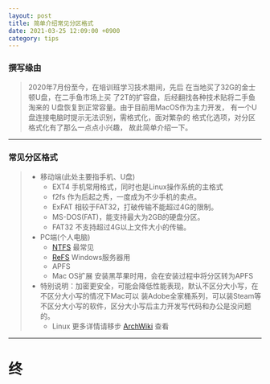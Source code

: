 ```yaml
---
layout: post
title: 简单介绍常见分区格式
date: 2021-03-25 12:09:00 +0900
category: tips
---
```

### 撰写缘由
> 2020年7月份至今，在培训班学习技术期间，先后
> 在当地买了32G的金士顿U盘，在二手鱼市场上买
> 了2T的扩容盘，后经翻找各种技术贴将二手鱼淘来的
> U盘恢复到正常容量。由于目前用MacOS作为主力开发，
> 有一个U盘连接电脑时提示无法识别，需格式化，面对繁杂的
> 格式化选项，对分区格式化有了那么一点点小兴趣，
> 故此简单介绍一下。

---

### 常见分区格式
> - 移动端(此处主要指手机、U盘)
>   - EXT4 手机常用格式，同时也是Linux操作系统的主格式 
>   - f2fs 作为后起之秀，一度成为不少手机的卖点。
>   - ExFAT 相较于FAT32，打破传输不能超过4G的限制。
>   - MS-DOS(FAT)，能支持最大为2GB的硬盘分区。
>   - FAT32 不支持超过4G以上文件大小的传输。
> - PC端(个人电脑)
>   - [NTFS](https://baike.baidu.com/item/ntfs) 最常见
>   - [ReFS](https://baike.baidu.com/item/ReFS) Windows服务器用
>   - APFS 
>   - Mac OS扩展 安装黑苹果时用，会在安装过程中将分区转为APFS
> - 特别说明：加密更安全，可能会降低性能表现，默认不区分大小写，在不区分大小写的情况下Mac可以
> 装Adobe全家桶系列，可以装Steam等不区分大小写的软件，区分大小写后主力开发写代码和办公是没问题的。
>   - Linux 更多详情请移步 [ArchWiki](https://wiki.archlinux.org/index.php/File_systems) 查看

---
# 终